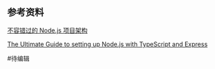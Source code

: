 ## 参考资料
[不容错过的 Node.js 项目架构](https://zhuanlan.zhihu.com/p/97120305)

[The Ultimate Guide to setting up Node.js with TypeScript and Express](https://ultimatecourses.com/blog/setup-typescript-nodejs-express)

#待编辑 
